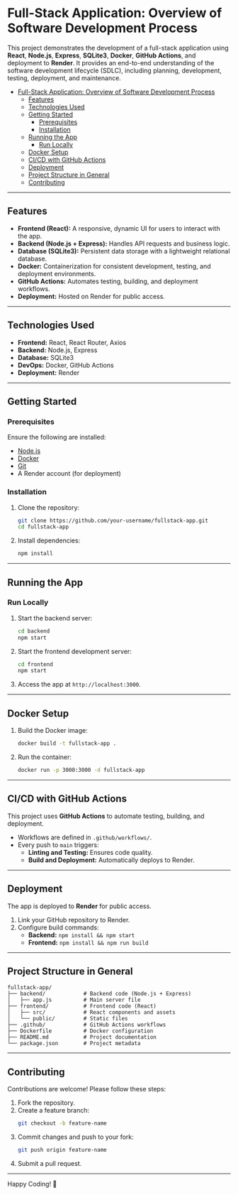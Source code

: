# Full-Stack Application: Overview of Software Development Process

This project demonstrates the development of a full-stack application using **React**, **Node.js**, **Express**, **SQLite3**, **Docker**, **GitHub Actions**, and deployment to **Render**. It provides an end-to-end understanding of the software development lifecycle (SDLC), including planning, development, testing, deployment, and maintenance.

- [Full-Stack Application: Overview of Software Development Process](#full-stack-application-overview-of-software-development-process)
  - [Features](#features)
  - [Technologies Used](#technologies-used)
  - [Getting Started](#getting-started)
    - [Prerequisites](#prerequisites)
    - [Installation](#installation)
  - [Running the App](#running-the-app)
    - [Run Locally](#run-locally)
  - [Docker Setup](#docker-setup)
  - [CI/CD with GitHub Actions](#cicd-with-github-actions)
  - [Deployment](#deployment)
  - [Project Structure in General](#project-structure-in-general)
  - [Contributing](#contributing)

---

## Features

- **Frontend (React):** A responsive, dynamic UI for users to interact with the app.
- **Backend (Node.js + Express):** Handles API requests and business logic.
- **Database (SQLite3):** Persistent data storage with a lightweight relational database.
- **Docker:** Containerization for consistent development, testing, and deployment environments.
- **GitHub Actions:** Automates testing, building, and deployment workflows.
- **Deployment:** Hosted on Render for public access.

---

## Technologies Used

- **Frontend:** React, React Router, Axios
- **Backend:** Node.js, Express
- **Database:** SQLite3
- **DevOps:** Docker, GitHub Actions
- **Deployment:** Render

---

## Getting Started

### Prerequisites

Ensure the following are installed:

- [Node.js](https://nodejs.org/)
- [Docker](https://www.docker.com/)
- [Git](https://git-scm.com/)
- A Render account (for deployment)

### Installation

1. Clone the repository:

   ```bash
   git clone https://github.com/your-username/fullstack-app.git
   cd fullstack-app
   ```

2. Install dependencies:
   ```bash
   npm install
   ```

---

## Running the App

### Run Locally

1. Start the backend server:

   ```bash
   cd backend
   npm start
   ```

2. Start the frontend development server:

   ```bash
   cd frontend
   npm start
   ```

3. Access the app at `http://localhost:3000`.

---

## Docker Setup

1. Build the Docker image:

   ```bash
   docker build -t fullstack-app .
   ```

2. Run the container:
   ```bash
   docker run -p 3000:3000 -d fullstack-app
   ```

---

## CI/CD with GitHub Actions

This project uses **GitHub Actions** to automate testing, building, and deployment.

- Workflows are defined in `.github/workflows/`.
- Every push to `main` triggers:
  - **Linting and Testing:** Ensures code quality.
  - **Build and Deployment:** Automatically deploys to Render.

---

## Deployment

The app is deployed to **Render** for public access.

1. Link your GitHub repository to Render.
2. Configure build commands:
   - **Backend:** `npm install && npm start`
   - **Frontend:** `npm install && npm run build`

---

## Project Structure in General

```plaintext
fullstack-app/
├── backend/            # Backend code (Node.js + Express)
│   ├── app.js          # Main server file
├── frontend/           # Frontend code (React)
│   ├── src/            # React components and assets
│   └── public/         # Static files
├── .github/            # GitHub Actions workflows
├── Dockerfile          # Docker configuration
├── README.md           # Project documentation
└── package.json        # Project metadata
```

---

## Contributing

Contributions are welcome! Please follow these steps:

1. Fork the repository.
2. Create a feature branch:
   ```bash
   git checkout -b feature-name
   ```
3. Commit changes and push to your fork:
   ```bash
   git push origin feature-name
   ```
4. Submit a pull request.

---

Happy Coding! 🚀
